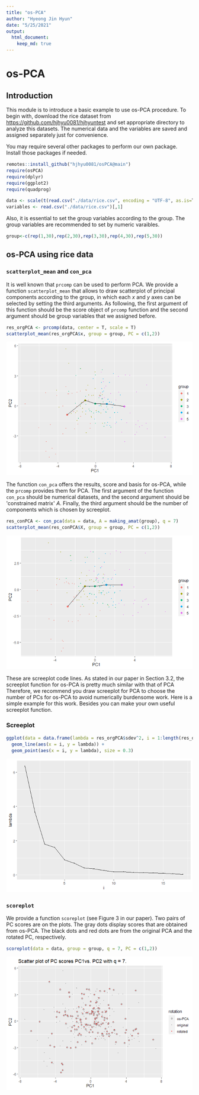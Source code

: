 ```yaml
---
title: "os-PCA"
author: "Hyeong Jin Hyun"
date: "5/25/2021"
output: 
  html_document: 
    keep_md: true
---
```

# os-PCA


## Introduction

This module is to introduce a basic example to use os-PCA procedure. To begin with, download the rice dataset from https://github.com/hjhyu0081/hjhyuntest and set appropriate directory to analyze this datasets. The numerical data and the variables are saved and assigned separately just for convenience.


You may require several other packages to perform our own package. Install those packages if needed.

```r
remotes::install_github("hjhyu0081/osPCA@main")
require(osPCA)
require(dplyr)
require(ggplot2)
require(quadprog)
```


```r
data <- scale(t(read.csv("./data/rice.csv", encoding = "UTF-8", as.is=T)[,-1]))
variables <- read.csv("./data/rice.csv")[,1]
```

Also, it is essential to set the group variables according to the group. The group variables are recommended to set by numeric varaibles.


```r
group<-c(rep(1,30),rep(2,30),rep(3,30),rep(4,30),rep(5,30))
```


## os-PCA using rice data

### `scatterplot_mean` and `con_pca`

It is well known that `prcomp` can be used to perform PCA. We provide a function `scatterplot_mean` that allows to draw scatterplot of principal components according to the group, in which each $x$ and $y$ axes can be selected by setting the third arguments. As following, the first argument of this function should be the score object of `prcomp` function and the second argument should be group variables that we assigned before.


```r
res_orgPCA <- prcomp(data, center = T, scale = T)
scatterplot_mean(res_orgPCA$x, group = group, PC = c(1,2))
```

![](osPCA_files/figure-html/unnamed-chunk-3-1.png)<!-- -->

The function `con_pca` offers the results, score and basis for os-PCA, while the `prcomp` provides them for PCA. The first argument of the function `con_pca` should be numerical datasets, and the second argument should be 'constrained matrix' $A$. Finally, the third argument should be the number of components which is chosen by screeplot. 


```r
res_conPCA <- con_pca(data = data, A = making_amat(group), q = 7)
scatterplot_mean(res_conPCA$X, group = group, PC = c(1,2))
```

![](osPCA_files/figure-html/unnamed-chunk-4-1.png)<!-- -->

These are screeplot code lines. As stated in our paper in Section 3.2, the screeplot function for os-PCA is pretty much similar with that of PCA  Therefore, we recommend you draw screeplot for PCA to choose the number of PCs for os-PCA to avoid numerically burdensome work. Here is a simple example for this work. Besides you can make your own useful screeplot function.

### Screeplot

```r
ggplot(data = data.frame(lambda = res_orgPCA$sdev^2, i = 1:length(res_orgPCA$sdev))) +
  geom_line(aes(x = i, y = lambda)) +
  geom_point(aes(x = i, y = lambda), size = 0.3)
```

![](osPCA_files/figure-html/screeplot-1.png)<!-- -->

### `scoreplot`
We provide a function `scoreplot` (see Figure 3 in our paper). Two pairs of PC scores are on the plots. The gray dots display scores that are obtained from os-PCA. The black dots and red dots are from the original PCA and the rotated PC, respectively. 

```r
scoreplot(data = data, group = group, q = 7, PC = c(1,2))
```

![](osPCA_files/figure-html/unnamed-chunk-5-1.png)<!-- -->
